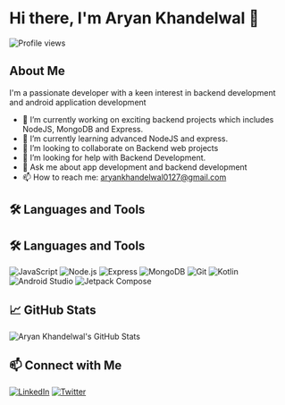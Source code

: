# Hi there, I'm Aryan Khandelwal 👋

![Profile views](https://komarev.com/ghpvc/?username=0127aryan)

## About Me

I'm a passionate developer with a keen interest in backend development and android application development

- 🔭 I’m currently working on exciting backend projects which includes NodeJS, MongoDB and Express.
- 🌱 I’m currently learning advanced NodeJS and express.
- 👯 I’m looking to collaborate on Backend web projects
- 🤔 I’m looking for help with Backend Development.
- 💬 Ask me about app development and backend development
- 📫 How to reach me: aryankhandelwal0127@gmail.com

## 🛠️ Languages and Tools

## 🛠️ Languages and Tools

![JavaScript](https://img.shields.io/badge/-JavaScript-000?style=flat&logo=javascript)
![Node.js](https://img.shields.io/badge/-Node.js-000?style=flat&logo=node.js)
![Express](https://img.shields.io/badge/-Express-000?style=flat&logo=express)
![MongoDB](https://img.shields.io/badge/-MongoDB-000?style=flat&logo=mongodb)
![Git](https://img.shields.io/badge/-Git-000?style=flat&logo=git)
![Kotlin](https://img.shields.io/badge/-Kotlin-000?style=flat&logo=kotlin)
![Android Studio](https://img.shields.io/badge/-Android%20Studio-000?style=flat&logo=android-studio&logoWidth=40)
![Jetpack Compose](https://img.shields.io/badge/-Jetpack%20Compose-000?style=flat&logo=jetpack-compose&logoWidth=40)


## 📈 GitHub Stats

![Aryan Khandelwal's GitHub Stats](https://github-readme-stats.vercel.app/api?username=0127aryan&show_icons=true&hide_border=true)

## 📫 Connect with Me

[![LinkedIn](https://img.shields.io/badge/-LinkedIn-0077B5?style=flat&logo=LinkedIn&logoColor=white)]([https://www.linkedin.com/in/johnDoe](https://www.linkedin.com/in/aryan-khandelwal-796a2521b/))
[![Twitter](https://img.shields.io/badge/-Twitter-1DA1F2?style=flat&logo=Twitter&logoColor=white)]([https://twitter.com/johnDoe](https://twitter.com/AryanKh53383160))

